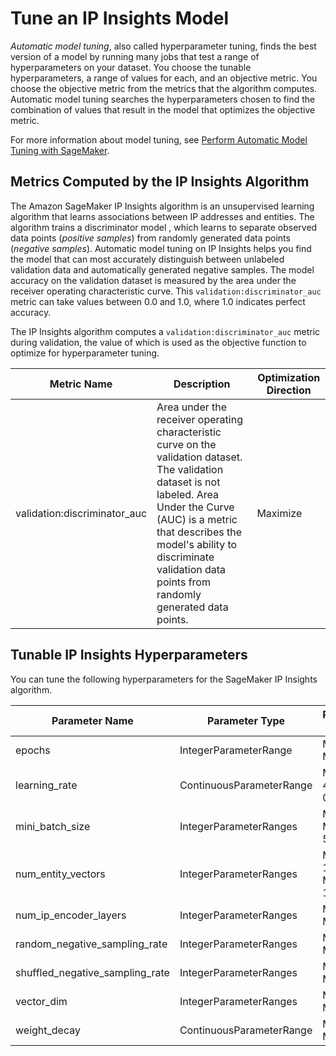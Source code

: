 # Tune an IP Insights Model<a name="ip-insights-tuning"></a>

*Automatic model tuning*, also called hyperparameter tuning, finds the best version of a model by running many jobs that test a range of hyperparameters on your dataset\. You choose the tunable hyperparameters, a range of values for each, and an objective metric\. You choose the objective metric from the metrics that the algorithm computes\. Automatic model tuning searches the hyperparameters chosen to find the combination of values that result in the model that optimizes the objective metric\.

For more information about model tuning, see [Perform Automatic Model Tuning with SageMaker](automatic-model-tuning.md)\.

## Metrics Computed by the IP Insights Algorithm<a name="ip-insights-metrics"></a>

The Amazon SageMaker IP Insights algorithm is an unsupervised learning algorithm that learns associations between IP addresses and entities\. The algorithm trains a discriminator model , which learns to separate observed data points \(*positive samples*\) from randomly generated data points \(*negative samples*\)\. Automatic model tuning on IP Insights helps you find the model that can most accurately distinguish between unlabeled validation data and automatically generated negative samples\. The model accuracy on the validation dataset is measured by the area under the receiver operating characteristic curve\. This `validation:discriminator_auc` metric can take values between 0\.0 and 1\.0, where 1\.0 indicates perfect accuracy\.

The IP Insights algorithm computes a `validation:discriminator_auc` metric during validation, the value of which is used as the objective function to optimize for hyperparameter tuning\.


| Metric Name | Description | Optimization Direction | 
| --- | --- | --- | 
| validation:discriminator\_auc |  Area under the receiver operating characteristic curve on the validation dataset\. The validation dataset is not labeled\. Area Under the Curve \(AUC\) is a metric that describes the model's ability to discriminate validation data points from randomly generated data points\.  |  Maximize  | 

## Tunable IP Insights Hyperparameters<a name="ip-insights-tunable-hyperparameters"></a>

You can tune the following hyperparameters for the SageMaker IP Insights algorithm\. 


| Parameter Name | Parameter Type | Recommended Ranges | 
| --- | --- | --- | 
| epochs |  IntegerParameterRange  |  MinValue: 1, MaxValue: 100  | 
| learning\_rate |  ContinuousParameterRange  |  MinValue: 1e\-4, MaxValue: 0\.1  | 
| mini\_batch\_size |  IntegerParameterRanges  |  MinValue: 100, MaxValue: 50000  | 
| num\_entity\_vectors |  IntegerParameterRanges  |  MinValue: 10000, MaxValue: 1000000  | 
| num\_ip\_encoder\_layers |  IntegerParameterRanges  |  MinValue: 1, MaxValue: 10  | 
| random\_negative\_sampling\_rate |  IntegerParameterRanges  |  MinValue: 0, MaxValue: 10  | 
| shuffled\_negative\_sampling\_rate |  IntegerParameterRanges  |  MinValue: 0, MaxValue: 10  | 
| vector\_dim |  IntegerParameterRanges  |  MinValue: 8, MaxValue: 256  | 
| weight\_decay |  ContinuousParameterRange  |  MinValue: 0\.0, MaxValue: 1\.0  | 